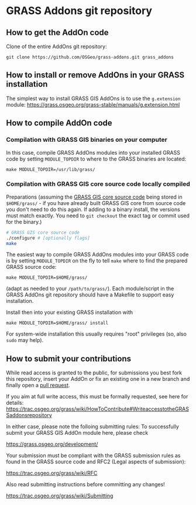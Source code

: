 # GRASS Addons git repository

## How to get the AddOn code

Clone of the entire AddOns git repository:

```
git clone https://github.com/OSGeo/grass-addons.git grass_addons
```

## How to install or remove AddOns in your GRASS installation

The simplest way to install GRASS GIS AddOns is to use the `g.extension`
module:
<https://grass.osgeo.org/grass-stable/manuals/g.extension.html>

## How to compile AddOn code

### Compilation with GRASS GIS binaries on your computer

In this case, compile GRASS AddOns modules into your installed GRASS code
by setting `MODULE_TOPDIR` to where to the GRASS binaries are located:

```
make MODULE_TOPDIR=/usr/lib/grass/
```

### Compilation with GRASS GIS core source code locally compiled

Preparations (assuming the [GRASS GIS core source code](https://github.com/OSGeo/grass)
being stored in `$HOME/grass/` - if you have already built GRASS GIS core from
source code you don't need to do this again. If adding to a binary install,
the versions must match exactly. You need to `git checkout` the exact tag
or commit used for the binary.)

```bash
# GRASS GIS core source code
./configure # [optionally flags]
make
```

The easiest way to compile GRASS AddOns modules into your GRASS code
is by setting `MODULE_TOPDIR` on the fly to tell `make` where to
find the prepared GRASS source code:

```
make MODULE_TOPDIR=$HOME/grass/
```

(adapt as needed to your `/path/to/grass/`). Each module/script in the GRASS
AddOns git repository should have a Makefile to support easy
installation.

Install then into your existing GRASS installation with

```
make MODULE_TOPDIR=$HOME/grass/ install
```

For system-wide installation this usually requires "root" privileges
(so, also `sudo` may help).

## How to submit your contributions

While read access is granted to the public, for submissions you best fork
this repository, insert your AddOn or fix an existing one in a new branch
and finally open a [pull request](https://help.github.com/en/articles/about-pull-requests).

If you aim at full write access, this must be formally requested, see here for details:
<https://trac.osgeo.org/grass/wiki/HowToContribute#WriteaccesstotheGRASSaddonsrepository>

In either case, please note the folloing submitting rules: To successfully submit your
GRASS GIS AddOn module here, please check

<https://grass.osgeo.org/development/>

Your submission must be compliant with the GRASS
submission rules as found in the GRASS source code
and RFC2 (Legal aspects of submission):

<https://trac.osgeo.org/grass/wiki/RFC>

Also read submitting instructions before committing any changes!

<https://trac.osgeo.org/grass/wiki/Submitting>